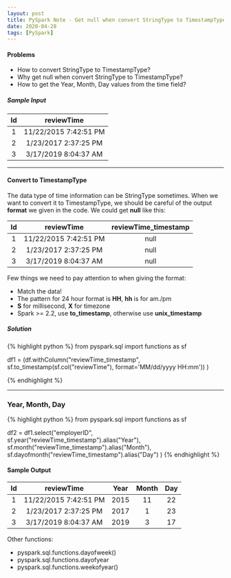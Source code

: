 ```yaml
---
layout: post
title: PySpark Note - Get null when convert StringType to TimestampType
date: 2020-04-28
tags: [PySpark]
---
```


#### Problems ####
* How to convert StringType to TimestampType?
* Why get null when convert StringType to TimestampType?
* How to get the Year, Month, Day values from the time field?

##### Sample Input #####

| Id |       reviewTime      |
|:--:|:---------------------:|
|  1 | 11/22/2015 7:42:51 PM |
|  2 |  1/23/2017 2:37:25 PM |
|  3 |  3/17/2019 8:04:37 AM |

***

#### Convert to TimestampType ####
The data type of time information can be StringType sometimes.
When we want to convert it to TimestampType, we should be careful of the output **format** we given in the code.
We could get **null** like this:

| Id |       reviewTime      | reviewTime_timestamp |
|:--:|:---------------------:|:--------------------:|
|  1 | 11/22/2015 7:42:51 PM |         null         |
|  2 |  1/23/2017 2:37:25 PM |         null         |
|  3 |  3/17/2019 8:04:37 AM |         null         |

Few things we need to pay attention to when giving the format:

* Match the data!
* The pattern for 24 hour format is **HH**, **hh** is for am./pm
* **S** for millisecond, **X** for timezone
* Spark >= 2.2, use **to_timestamp**, otherwise use **unix_timestamp**

##### Solution #####

{% highlight python %}
from pyspark.sql import functions as sf

df1 = (df.withColumn("reviewTime_timestamp",
       sf.to_timestamp(sf.col("reviewTime"), format='MM/dd/yyyy HH:mm'))
)

{% endhighlight %}

***

### Year, Month, Day ###

{% highlight python %}
from pyspark.sql import functions as sf

df2 = df1.select("employerID",
                sf.year("reviewTime_timestamp").alias("Year"),
                sf.month("reviewTime_timestamp").alias("Month"),
                sf.dayofmonth("reviewTime_timestamp").alias("Day")
)
{% endhighlight %}

#### Sample Output ####

| Id |       reviewTime      | Year | Month | Day |
|:--:|:---------------------:|:----:|:-----:|:---:|
|  1 | 11/22/2015 7:42:51 PM | 2015 |   11  |  22 |
|  2 |  1/23/2017 2:37:25 PM | 2017 |   1   |  23 |
|  3 |  3/17/2019 8:04:37 AM | 2019 |   3   |  17 |

Other functions:
* pyspark.sql.functions.dayofweek()
* pyspark.sql.functions.dayofyear
* pyspark.sql.functions.weekofyear()
